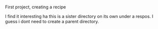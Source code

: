 First project, creating a recipe

I find it interesting ha this is a sister directory on its own under a respos. I guess i dont need to create a parent directory.

